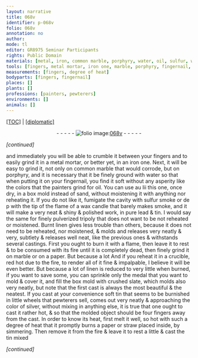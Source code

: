 ```yaml
---
layout: narrative
title: 068v
identifier: p-068v
folio: 068v
annotation: no
author:
mode: tl
editor: GR8975 Seminar Participants
rights: Public Domain
materials: [metal, iron, common marble, porphyry, water, oil, sulfur, wax candle, pure lead, tin, finely pulverized tripoly, Burnt linen, marble, paper, linen, crushed slate, soft tin, silver, straw]
tools: [fingers, metal mortar, iron one, marble, porphyry, fingernail, wax candle, paper, crucible, box mold, straw]
measurements: [fingers, degree of heat]
bodyparts: [fingers, fingernail]
places: []
plants: []
professions: [painters, pewterers]
environments: []
animals: []
---
```


<p><a href="{{ site.baseurl }}/translation/">[TOC]</a> | <a href="{{ site.baseurl }}/texts/p-068v_tc/" target="_blank">[diplomatic]</a></p><div class="folio" align="center">- - - - - <a href="http://gallica.bnf.fr/ark:/12148/btv1b10500001g/f142.image" target="_blank"><img src="https://cu-mkp.github.io/2017-workshop-edition/assets/photo-icon.png" alt="folio image: " style="display:inline-block; margin-bottom:-3px;"/>068v</a> - - - - - </div>  
 
*[continued]*
  
and immediately you will be able to crumble it between your <span class="tl"><span class="bp">fingers</span></span> and to easily grind it in a <span class="tl"><span class="m">metal</span> mortar</span>, or better yet, in an <span class="tl"><span class="m">iron</span> one</span>. Next, it will be easy to grind it, not <span class="del">only</span> on <span class="m">common <span class="tl">marble</span></span> <span class="add">that would corrode</span>, but on <span class="tl"><span class="m">porphyry</span></span>, and it is necessary that it be finely ground with <span class="add"><span class="m">water</span></span> so that when putting it on your <span class="tl"><span class="bp">fingernail</span></span>, you find it soft without any asperity like the colors that the <span class="pro">painters</span> grind for <span class="m">oil</span>. You can use <span class="del">au lii</span> this one, once dry, in a box mold instead of sand, without moistening it with anything nor reheating it. If you do not like it, fumigate the cavity with <span class="m">sulfur</span> smoke or <span class="del">de p</span> with the tip of the flame of a <span class="tl"><span class="m">wax candle</span></span> that barely makes smoke, and it will make a very neat & shiny & polished work, in <span class="m"><span class="add">pure</span> lead</span> & <span class="m">tin</span>. I would say the same for <span class="m">finely pulverized tripoly</span> that does not want to be <span class="del">not</span> reheated or moistened. <span class="m">Burnt linen</span> gives less trouble than others, because it does not need to be reheated, nor moistened, & molds <span class="add">and releases</span> very neatly <span class="del">& very</span>, subtlety <span class="del">& releases well</span> neat, like the previous ones & withstands several castings. First you ought to burn it with a flame, then leave it to rest & to be consumed with its fire until it is completely dead, then finely grind it on <span class="tl"><span class="m">marble</span></span> or on a <span class="tl"><span class="m">paper</span></span>. <span class="del">But because a lot</span> And if you reheat it in a <span class="tl">crucible</span>, red hot due to the fire, to render all of it fine & impalpable, I believe it will be even better. But because a lot of <span class="m">linen</span> is reduced to very little when burned, if you want to save some, you can sprinkle only the medal that you want to mold & cover it, and fill the <span class="tl">box mold</span> with <span class="m">crushed slate</span>, which molds also very neatly, but note that the first cast is always the most beautiful & the neatest. If you cast at your convenience <span class="m">soft tin</span> that seems to be burnished in little wheels that <span class="pro">pewterers</span> sell, comes out very neatly & approaching the color of <span class="m">silver</span>, without mixing in anything else, it is true that one ought to cast it rather hot, & so that the molded object should be four <span class="ms"><span class="bp">fingers</span></span> away from the cast. In order to know its heat, first melt it well, <span class="add">so hot</span> <span class="del">with such a <span class="ms">degree of heat</span></span> that it promptly burns a <span class="tl"><span class="m">paper</span></span> or <span class="tl"><span class="m">straw</span></span> placed inside, by simmering. Then remove it from the fire & leave it to rest a little & cast the <span class="m">tin</span> mixed 
 
*[continued]*
 
